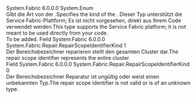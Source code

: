 <Type Name="RepairScopeIdentifierKind" FullName="System.Fabric.Repair.RepairScopeIdentifierKind">
  <TypeSignature Language="C#" Value="public enum RepairScopeIdentifierKind" />
  <TypeSignature Language="ILAsm" Value=".class public auto ansi sealed RepairScopeIdentifierKind extends System.Enum" />
  <TypeSignature Language="DocId" Value="T:System.Fabric.Repair.RepairScopeIdentifierKind" />
  <TypeSignature Language="VB.NET" Value="Public Enum RepairScopeIdentifierKind" />
  <TypeSignature Language="F#" Value="type RepairScopeIdentifierKind = " />
  <AssemblyInfo>
    <AssemblyName>System.Fabric</AssemblyName>
    <AssemblyVersion>6.0.0.0</AssemblyVersion>
  </AssemblyInfo>
  <Base>
    <BaseTypeName>System.Enum</BaseTypeName>
  </Base>
  <Docs>
    <summary>
      <para><span data-ttu-id="94c87-101">Gibt die Art von der <see cref="T:System.Fabric.Repair.RepairScopeIdentifier" />.</span><span class="sxs-lookup"><span data-stu-id="94c87-101">Specifies the kind of the <see cref="T:System.Fabric.Repair.RepairScopeIdentifier" />.</span></span></para>
      <para><span data-ttu-id="94c87-102">Dieser Typ unterstützt die Service Fabric-Plattform; Es ist nicht vorgesehen, direkt aus Ihrem Code verwendet werden.</span><span class="sxs-lookup"><span data-stu-id="94c87-102">This type supports the Service Fabric platform; it is not meant to be used directly from your code.</span></span></para>
    </summary>
    <remarks>To be added.</remarks>
  </Docs>
  <Members>
    <Member MemberName="Cluster">
      <MemberSignature Language="C#" Value="Cluster" />
      <MemberSignature Language="ILAsm" Value=".field public static literal valuetype System.Fabric.Repair.RepairScopeIdentifierKind Cluster = int32(1)" />
      <MemberSignature Language="DocId" Value="F:System.Fabric.Repair.RepairScopeIdentifierKind.Cluster" />
      <MemberSignature Language="VB.NET" Value="Cluster" />
      <MemberSignature Language="F#" Value="Cluster = 1" Usage="System.Fabric.Repair.RepairScopeIdentifierKind.Cluster" />
      <MemberType>Field</MemberType>
      <AssemblyInfo>
        <AssemblyName>System.Fabric</AssemblyName>
        <AssemblyVersion>6.0.0.0</AssemblyVersion>
      </AssemblyInfo>
      <ReturnValue>
        <ReturnType>System.Fabric.Repair.RepairScopeIdentifierKind</ReturnType>
      </ReturnValue>
      <MemberValue>1</MemberValue>
      <Docs>
        <summary>
          <para><span data-ttu-id="94c87-103">Der Bereichsbezeichner reparieren stellt den gesamten Cluster dar.</span><span class="sxs-lookup"><span data-stu-id="94c87-103">The repair scope identifier represents the entire cluster.</span></span></para>
        </summary>
      </Docs>
    </Member>
    <Member MemberName="Invalid">
      <MemberSignature Language="C#" Value="Invalid" />
      <MemberSignature Language="ILAsm" Value=".field public static literal valuetype System.Fabric.Repair.RepairScopeIdentifierKind Invalid = int32(0)" />
      <MemberSignature Language="DocId" Value="F:System.Fabric.Repair.RepairScopeIdentifierKind.Invalid" />
      <MemberSignature Language="VB.NET" Value="Invalid" />
      <MemberSignature Language="F#" Value="Invalid = 0" Usage="System.Fabric.Repair.RepairScopeIdentifierKind.Invalid" />
      <MemberType>Field</MemberType>
      <AssemblyInfo>
        <AssemblyName>System.Fabric</AssemblyName>
        <AssemblyVersion>6.0.0.0</AssemblyVersion>
      </AssemblyInfo>
      <ReturnValue>
        <ReturnType>System.Fabric.Repair.RepairScopeIdentifierKind</ReturnType>
      </ReturnValue>
      <MemberValue>0</MemberValue>
      <Docs>
        <summary>
          <para><span data-ttu-id="94c87-104">Der Bereichsbezeichner Reparatur ist ungültig oder weist einen unbekannten Typ.</span><span class="sxs-lookup"><span data-stu-id="94c87-104">The repair scope identifier is not valid or is of an unknown type.</span></span></para>
        </summary>
      </Docs>
    </Member>
  </Members>
</Type>